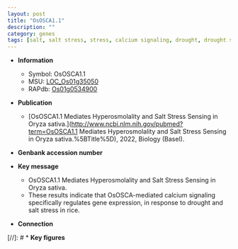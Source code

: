 ```yaml
---
layout: post
title: "OsOSCA1.1"
description: ""
category: genes
tags: [salt, salt stress, stress, calcium signaling, drought, drought stress]
---
```


* **Information**  
    + Symbol: OsOSCA1.1  
    + MSU: [LOC_Os01g35050](http://rice.uga.edu/cgi-bin/ORF_infopage.cgi?orf=LOC_Os01g35050)  
    + RAPdb: [Os01g0534900](http://rapdb.dna.affrc.go.jp/viewer/gbrowse_details/irgsp1?name=Os01g0534900)  

* **Publication**  
    + [OsOSCA1.1 Mediates Hyperosmolality and Salt Stress Sensing in Oryza sativa.](http://www.ncbi.nlm.nih.gov/pubmed?term=OsOSCA1.1 Mediates Hyperosmolality and Salt Stress Sensing in Oryza sativa.%5BTitle%5D), 2022, Biology (Basel).

* **Genbank accession number**  

* **Key message**  
    + OsOSCA1.1 Mediates Hyperosmolality and Salt Stress Sensing in Oryza sativa.
    + These results indicate that OsOSCA-mediated calcium signaling specifically regulates gene expression, in response to drought and salt stress in rice.

* **Connection**  

[//]: # * **Key figures**  


